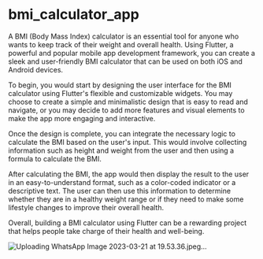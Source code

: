 # bmi_calculator_app
A BMI (Body Mass Index) calculator is an essential tool for anyone who wants to keep track of their weight and overall health. Using Flutter, a powerful and popular mobile app development framework, you can create a sleek and user-friendly BMI calculator that can be used on both iOS and Android devices.

To begin, you would start by designing the user interface for the BMI calculator using Flutter's flexible and customizable widgets. You may choose to create a simple and minimalistic design that is easy to read and navigate, or you may decide to add more features and visual elements to make the app more engaging and interactive.

Once the design is complete, you can integrate the necessary logic to calculate the BMI based on the user's input. This would involve collecting information such as height and weight from the user and then using a formula to calculate the BMI.

After calculating the BMI, the app would then display the result to the user in an easy-to-understand format, such as a color-coded indicator or a descriptive text. The user can then use this information to determine whether they are in a healthy weight range or if they need to make some lifestyle changes to improve their overall health.


Overall, building a BMI calculator using Flutter can be a rewarding project that helps people take charge of their health and well-being.

![Uploading WhatsApp Image 2023-03-21 at 19.53.36.jpeg…]()

